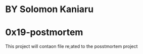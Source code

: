 # BY Solomon Kaniaru

# 0x19-postmortem

This project will contaon file re;ated to the posstmortem project